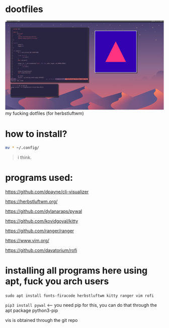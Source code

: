# dootfiles
![picture](2020-11-26_1920x1080_scrot.png)
my fucking dotfiles (for herbstluftwm)

# how to install?
```zsh
mv * ~/.config/
```

> i think.

# programs used:
https://github.com/dpayne/cli-visualizer

https://herbstluftwm.org/

https://github.com/dylanaraps/pywal

https://github.com/kovidgoyal/kitty

https://github.com/ranger/ranger

https://www.vim.org/

https://github.com/davatorium/rofi

# installing all programs here using apt, fuck you arch users
`sudo apt install fonts-firacode herbstluftwm kitty ranger vim rofi`

`pip3 install pywal` <-- you need pip for this, you can do that through the apt package python3-pip

vis is obtained through the git repo
